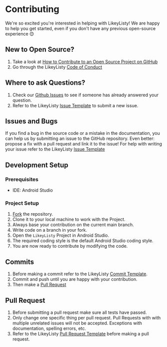 # Contributing

We're so excited you're interested in helping with LikeyListy! We are happy to help you get started, even if you don't have any previous open-source experience :blush:

## New to Open Source?
1. Take a look at [How to Contribute to an Open Source Project on GitHub](https://egghead.io/courses/how-to-contribute-to-an-open-source-project-on-github)
2. Go through the LikeyListy [Code of Conduct](CODE_OF_CONDUCT.md)

## Where to ask Questions?
1. Check our [Github Issues](https://github.com/sharongreally/LikeyListy/issues) to see if someone has already answered your question. 
2. Refer to the LikeyListy [Issue Template](ISSUE_TEMPLATE.md) to submit a new issue. 

## Issues and Bugs
If you find a bug in the source code or a mistake in the documentation, you can help us by submitting an issue to the GitHub repository.
Even better: propose a fix with a pull request and link it to the issue!
For help with writing your issue refer to the LikeyListy [Issue Template](ISSUE_TEMPLATE.md)

## Development Setup  

### Prerequisites
- IDE: Android Studio 

### Project Setup
1. [Fork](https://help.github.com/articles/fork-a-repo) the repository.
2. Clone it to your local machine to work with the Project.
3. Always base your contribution on the current main branch.
4. Write code on a branch in your fork.
5. Open the `LikeyListy` Project in Android Studio.
6. The required coding style is the default Android Studio coding style.
7. You are now ready to contribute by modifying the code.

## Commits
1. Before making a commit refer to the LikeyListy [Commit Template](COMMIT_TEMPLATE.md).
2. Commit and push until you are happy with your contribution.
3. Then make a [Pull Request](https://help.github.com/articles/using-pull-requests)

## Pull Request
1. Before submitting a pull request make sure all tests have passed.
2. Only change one specific thing per pull request. Pull Requests with with multiple unrelated issues will not be accepted. Exceptions with documentation, spelling errors, etc.
3. Refer to the LikeyListy [Pull Request Template](PULL_REQUEST_TEMPLATE.md) before making a pull request.